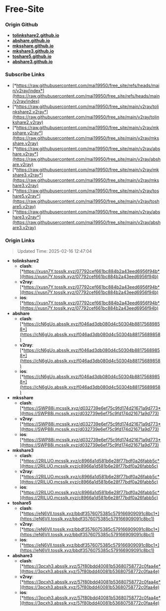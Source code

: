 # Free-Site

### Origin Github

- [**tolinkshare2.github.io**](https://github.com/tolinkshare2/tolinkshare2.github.io)
- [**abshare.github.io**](https://github.com/abshare/abshare.github.io)
- [**mksshare.github.io**](https://github.com/mksshare/mksshare.github.io)
- [**mkshare3.github.io**](https://github.com/mkshare3/mkshare3.github.io)
- [**toshare5.github.io**](https://github.com/toshare5/toshare5.github.io)
- [**abshare3.github.io**](https://github.com/abshare3/abshare3.github.io)

### Subscribe Links

- [*https://raw.githubusercontent.com/mai19950/free_site/refs/heads/main/v2ray/index*](https://raw.githubusercontent.com/mai19950/free_site/refs/heads/main/v2ray/index)
- [*https://raw.githubusercontent.com/mai19950/free_site/main/v2ray/tolinkshare2.v2ray*](https://raw.githubusercontent.com/mai19950/free_site/main/v2ray/tolinkshare2.v2ray)
- [*https://raw.githubusercontent.com/mai19950/free_site/main/v2ray/mksshare.v2ray*](https://raw.githubusercontent.com/mai19950/free_site/main/v2ray/mksshare.v2ray)
- [*https://raw.githubusercontent.com/mai19950/free_site/main/v2ray/abshare.v2ray*](https://raw.githubusercontent.com/mai19950/free_site/main/v2ray/abshare.v2ray)
- [*https://raw.githubusercontent.com/mai19950/free_site/main/v2ray/mkshare3.v2ray*](https://raw.githubusercontent.com/mai19950/free_site/main/v2ray/mkshare3.v2ray)
- [*https://raw.githubusercontent.com/mai19950/free_site/main/v2ray/toshare5.v2ray*](https://raw.githubusercontent.com/mai19950/free_site/main/v2ray/toshare5.v2ray)
- [*https://raw.githubusercontent.com/mai19950/free_site/main/v2ray/abshare3.v2ray*](https://raw.githubusercontent.com/mai19950/free_site/main/v2ray/abshare3.v2ray)

### Origin Links

> Updated Time: 2025-02-16 12:47:04

- **tolinkshare2**
  - **clash**: [*https://xusn7Y.tosslk.xyz/07792cef661bc884b2a43eed6956f94b*](https://xusn7Y.tosslk.xyz/07792cef661bc884b2a43eed6956f94b)
  - **v2ray**: [*https://xusn7Y.tosslk.xyz/07792cef661bc884b2a43eed6956f94b*](https://xusn7Y.tosslk.xyz/07792cef661bc884b2a43eed6956f94b)
  - **ios**: [*https://xusn7Y.tosslk.xyz/07792cef661bc884b2a43eed6956f94b*](https://xusn7Y.tosslk.xyz/07792cef661bc884b2a43eed6956f94b)
- **abshare**
  - **clash**: [*https://cN6gUo.absslk.xyz/f046ad3db080d4c50304b88175689858*](https://cN6gUo.absslk.xyz/f046ad3db080d4c50304b88175689858)
  - **v2ray**: [*https://cN6gUo.absslk.xyz/f046ad3db080d4c50304b88175689858*](https://cN6gUo.absslk.xyz/f046ad3db080d4c50304b88175689858)
  - **ios**: [*https://cN6gUo.absslk.xyz/f046ad3db080d4c50304b88175689858*](https://cN6gUo.absslk.xyz/f046ad3db080d4c50304b88175689858)
- **mksshare**
  - **clash**: [*https://SWP88i.mcsslk.xyz/d032739e6ef75c9fd174d21671a9d773*](https://SWP88i.mcsslk.xyz/d032739e6ef75c9fd174d21671a9d773)
  - **v2ray**: [*https://SWP88i.mcsslk.xyz/d032739e6ef75c9fd174d21671a9d773*](https://SWP88i.mcsslk.xyz/d032739e6ef75c9fd174d21671a9d773)
  - **ios**: [*https://SWP88i.mcsslk.xyz/d032739e6ef75c9fd174d21671a9d773*](https://SWP88i.mcsslk.xyz/d032739e6ef75c9fd174d21671a9d773)
- **mkshare3**
  - **clash**: [*https://2RlLUO.mcsslk.xyz/c8966a1d581b6e28f77bdf0a26fabb5c*](https://2RlLUO.mcsslk.xyz/c8966a1d581b6e28f77bdf0a26fabb5c)
  - **v2ray**: [*https://2RlLUO.mcsslk.xyz/c8966a1d581b6e28f77bdf0a26fabb5c*](https://2RlLUO.mcsslk.xyz/c8966a1d581b6e28f77bdf0a26fabb5c)
  - **ios**: [*https://2RlLUO.mcsslk.xyz/c8966a1d581b6e28f77bdf0a26fabb5c*](https://2RlLUO.mcsslk.xyz/c8966a1d581b6e28f77bdf0a26fabb5c)
- **toshare5**
  - **clash**: [*https://eN6VIl.tosslk.xyz/bbdf3576075385c579166909091c8bc1*](https://eN6VIl.tosslk.xyz/bbdf3576075385c579166909091c8bc1)
  - **v2ray**: [*https://eN6VIl.tosslk.xyz/bbdf3576075385c579166909091c8bc1*](https://eN6VIl.tosslk.xyz/bbdf3576075385c579166909091c8bc1)
  - **ios**: [*https://eN6VIl.tosslk.xyz/bbdf3576075385c579166909091c8bc1*](https://eN6VIl.tosslk.xyz/bbdf3576075385c579166909091c8bc1)
- **abshare3**
  - **clash**: [*https://3pcxh3.absslk.xyz/57f80bdd40081b53680758772c0faa4e*](https://3pcxh3.absslk.xyz/57f80bdd40081b53680758772c0faa4e)
  - **v2ray**: [*https://3pcxh3.absslk.xyz/57f80bdd40081b53680758772c0faa4e*](https://3pcxh3.absslk.xyz/57f80bdd40081b53680758772c0faa4e)
  - **ios**: [*https://3pcxh3.absslk.xyz/57f80bdd40081b53680758772c0faa4e*](https://3pcxh3.absslk.xyz/57f80bdd40081b53680758772c0faa4e)
